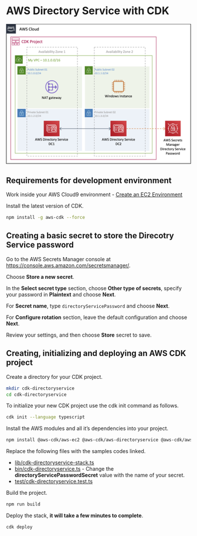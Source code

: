# AWS Directory Service with CDK

![AWS Directory Service with CDK](images/diagram.png)

## Requirements for development environment

Work inside your AWS Cloud9 environment - [Create an EC2 Environment](https://docs.aws.amazon.com/cloud9/latest/user-guide/create-environment-main.html#create-environment-console)

Install the latest version of CDK.

``` bash
npm install -g aws-cdk --force
```

## Creating a basic secret to store the Direcotry Service password

Go to the AWS Secrets Manager console at https://console.aws.amazon.com/secretsmanager/.

Choose **Store a new secret**.

In the **Select secret type** section, choose **Other type of secrets**, specify your password in **Plaintext** and choose **Next**.

For **Secret name**, type `directoryServicePassword` and choose **Next**.

For **Configure rotation** section, leave the default configuration and choose **Next**.

Review your settings, and then choose **Store** secret to save.

## Creating, initializing and deploying an AWS CDK project

Create a directory for your CDK project.

``` bash
mkdir cdk-directoryservice
cd cdk-directoryservice
```

To initialize your new CDK project use the cdk init command as follows.

``` bash
cdk init --language typescript
```

Install the AWS modules and all it’s dependencies into your project.

``` bash
npm install @aws-cdk/aws-ec2 @aws-cdk/aws-directoryservice @aws-cdk/aws-ssm @aws-cdk/aws-iam
```

Replace the following files with the samples codes linked.

* [lib/cdk-directoryservice-stack.ts](lib/cdk-directoryservice-stack.ts)
* [bin/cdk-directoryservice.ts](bin/cdk-directoryservice.ts) - Change the **directoryServicePasswordSecret** value with the name of your secret.
* [test/cdk-directoryservice.test.ts](test/cdk-directoryservice.test.ts)

Build the project.

``` bash
npm run build
```

Deploy the stack, **it will take a few minutes to complete**.

``` bash
cdk deploy
```